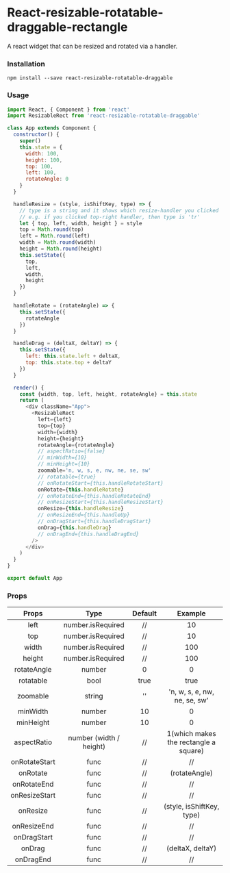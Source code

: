 # React-resizable-rotatable-draggable-rectangle


A react widget that can be resized and rotated via a handler.

### Installation

`npm install --save react-resizable-rotatable-draggable`

### Usage

```javascript
import React, { Component } from 'react'
import ResizableRect from 'react-resizable-rotatable-draggable'

class App extends Component {
  constructor() {
    super()
    this.state = {
      width: 100,
      height: 100,
      top: 100,
      left: 100,
      rotateAngle: 0
    }
  }

  handleResize = (style, isShiftKey, type) => {
    // type is a string and it shows which resize-handler you clicked
    // e.g. if you clicked top-right handler, then type is 'tr'
    let { top, left, width, height } = style
    top = Math.round(top)
    left = Math.round(left)
    width = Math.round(width)
    height = Math.round(height)
    this.setState({
      top,
      left,
      width,
      height
    })
  }

  handleRotate = (rotateAngle) => {
    this.setState({
      rotateAngle
    })
  }

  handleDrag = (deltaX, deltaY) => {
    this.setState({
      left: this.state.left + deltaX,
      top: this.state.top + deltaY
    })
  }

  render() {
    const {width, top, left, height, rotateAngle} = this.state
    return (
      <div className="App">
        <ResizableRect
          left={left}
          top={top}
          width={width}
          height={height}
          rotateAngle={rotateAngle}
          // aspectRatio={false}
          // minWidth={10}
          // minHeight={10}
          zoomable='n, w, s, e, nw, ne, se, sw'
          // rotatable={true}
          // onRotateStart={this.handleRotateStart}
          onRotate={this.handleRotate}
          // onRotateEnd={this.handleRotateEnd}
          // onResizeStart={this.handleResizeStart}
          onResize={this.handleResize}
          // onResizeEnd={this.handleUp}
          // onDragStart={this.handleDragStart}
          onDrag={this.handleDrag}
          // onDragEnd={this.handleDragEnd}
        />
      </div>
    )
  }
}

export default App

```

### Props

| Props       |  Type                   | Default | Example                               |
|:-----------:|:-----------------------:|:-------:|:-------------------------------------:|
|left         | number.isRequired       | //      | 10                                    |
|top          | number.isRequired       | //      | 10                                    |
|width        | number.isRequired       | //      | 100                                   |
|height       | number.isRequired       | //      | 100                                   |
|rotateAngle  | number                  | 0       | 0                                     |
|rotatable    | bool                    | true    | true                                  |
|zoomable     | string                  | ''      | 'n, w, s, e, nw, ne, se, sw'          |
|minWidth     | number                  | 10      | 0                                     |
|minHeight    | number                  | 10      | 0                                     |
|aspectRatio  | number (width / height) | //      | 1(which makes the rectangle a square) |
|onRotateStart| func                    | //      | //                                    |
|onRotate     | func                    | //      | (rotateAngle)                         |
|onRotateEnd  | func                    | //      | //                                    |
|onResizeStart| func                    | //      | //                                    |
|onResize     | func                    | //      | (style, isShiftKey, type)             |
|onResizeEnd  | func                    | //      | //                                    |
|onDragStart  | func                    | //      | //                                    |
|onDrag       | func                    | //      | (deltaX, deltaY)                      |
|onDragEnd    | func                    | //      | //                                    |
